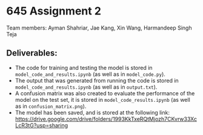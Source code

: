 # 645 Assignment 2

Team members: Ayman Shahriar, Jae Kang, Xin Wang, Harmandeep Singh Teja

## Deliverables:
- The code for training and testing the model is stored in `model_code_and_results.ipynb` (as well as in `model_code.py`).
- The output that was generated from running the code is stored in `model_code_and_results.ipynb` (as well as in `output.txt`).
- A confusion matrix was also created to evaluate the performance of the model on the test set, it is stored in `model_code_results.ipynb` (as well as in `confusion_matrix.png`).
- The model has been saved, and is stored at the following link: https://drive.google.com/drive/folders/1993KkTxeRQtMjozh7CKvrw33XcLcR3tG?usp=sharing

